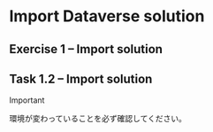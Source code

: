 # Import Dataverse solution

## Exercise 1 – Import solution
## Task 1.2 – Import solution
> [!IMPORTANT]
> 環境が変わっていることを必ず確認してください。

